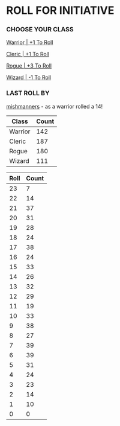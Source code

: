 # ROLL FOR INITIATIVE
### CHOOSE YOUR CLASS

[Warrior | +1 To Roll](https://github.com/benjaminsampica/benjaminsampica/issues/new?title=roll%7Cwarrior&body=Just+click+%27Submit+new+issue%27.)

[Cleric | +1 To Roll](https://github.com/benjaminsampica/benjaminsampica/issues/new?title=roll%7Ccleric&body=Just+click+%27Submit+new+issue%27.)

[Rogue | +3 To Roll](https://github.com/benjaminsampica/benjaminsampica/issues/new?title=roll%7Crogue&body=Just+click+%27Submit+new+issue%27.)

[Wizard | -1 To Roll](https://github.com/benjaminsampica/benjaminsampica/issues/new?title=roll%7Cwizard&body=Just+click+%27Submit+new+issue%27.)
### LAST ROLL BY
[mishmanners](https://www.github.com/mishmanners) - as a warrior rolled a 14!

|Class|Count|
|-|-|
|Warrior|142|
|Cleric|187|
|Rogue|180|
|Wizard|111|

|Roll|Count|
|-|-|
|23|7
|22|14
|21|37
|20|31
|19|28
|18|24
|17|38
|16|24
|15|33
|14|26
|13|32
|12|29
|11|19
|10|33
|9|38
|8|27
|7|39
|6|39
|5|31
|4|24
|3|23
|2|14
|1|10
|0|0
